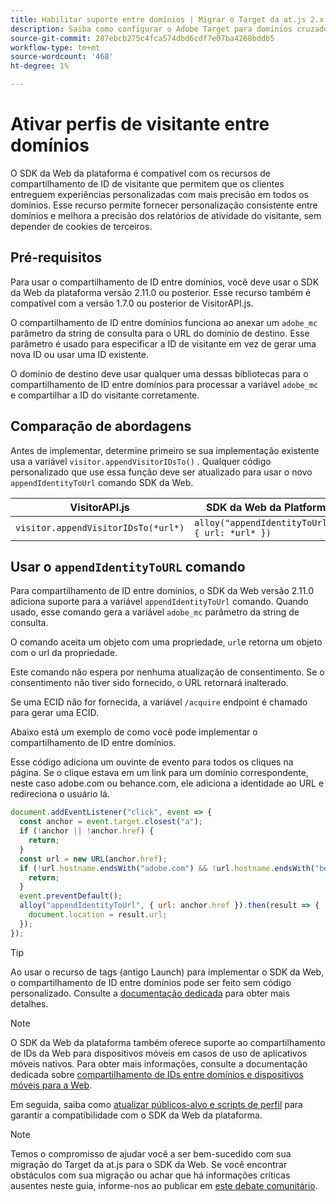 ```yaml
---
title: Habilitar suporte entre domínios | Migrar o Target da at.js 2.x para o SDK da Web
description: Saiba como configurar o Adobe Target para domínios cruzados e aplicativos móveis em cenários de navegador da Web usando o SDK da Web do Experience Platform.
source-git-commit: 287ebcb275c4fca574dbd6cdf7e07ba4268bddb5
workflow-type: tm+mt
source-wordcount: '468'
ht-degree: 1%

---
```


# Ativar perfis de visitante entre domínios

O SDK da Web da plataforma é compatível com os recursos de compartilhamento de ID de visitante que permitem que os clientes entreguem experiências personalizadas com mais precisão em todos os domínios. Esse recurso permite fornecer personalização consistente entre domínios e melhora a precisão dos relatórios de atividade do visitante, sem depender de cookies de terceiros.

## Pré-requisitos

Para usar o compartilhamento de ID entre domínios, você deve usar o SDK da Web da plataforma versão 2.11.0 ou posterior. Esse recurso também é compatível com a versão 1.7.0 ou posterior de VisitorAPI.js.

O compartilhamento de ID entre domínios funciona ao anexar um `adobe_mc` parâmetro da string de consulta para o URL do domínio de destino. Esse parâmetro é usado para especificar a ID de visitante em vez de gerar uma nova ID ou usar uma ID existente.

O domínio de destino deve usar qualquer uma dessas bibliotecas para o compartilhamento de ID entre domínios para processar a variável `adobe_mc` e compartilhar a ID do visitante corretamente.

## Comparação de abordagens

Antes de implementar, determine primeiro se sua implementação existente usa a variável `visitor.appendVisitorIDsTo()` . Qualquer código personalizado que use essa função deve ser atualizado para usar o novo `appendIdentityToUrl` comando SDK da Web.

| VisitorAPI.js | SDK da Web da Platform |
| --- | --- |
| `visitor.appendVisitorIDsTo(*url*)` | `alloy("appendIdentityToUrl", { url: *url* })` |

## Usar o `appendIdentityToURL` comando

Para compartilhamento de ID entre domínios, o SDK da Web versão 2.11.0 adiciona suporte para a variável `appendIdentityToUrl` comando. Quando usado, esse comando gera a variável `adobe_mc` parâmetro da string de consulta.

O comando aceita um objeto com uma propriedade, `url`e retorna um objeto com o url da propriedade.

Este comando não espera por nenhuma atualização de consentimento. Se o consentimento não tiver sido fornecido, o URL retornará inalterado.

Se uma ECID não for fornecida, a variável `/acquire` endpoint é chamado para gerar uma ECID.

Abaixo está um exemplo de como você pode implementar o compartilhamento de ID entre domínios.

Esse código adiciona um ouvinte de evento para todos os cliques na página. Se o clique estava em um link para um domínio correspondente, neste caso adobe.com ou behance.com, ele adiciona a identidade ao URL e redireciona o usuário lá.

```Javascript
document.addEventListener("click", event => {
  const anchor = event.target.closest("a");
  if (!anchor || !anchor.href) {
    return;
  }
  const url = new URL(anchor.href);
  if (!url.hostname.endsWith("adobe.com") && !url.hostname.endsWith("behance.com")) {
    return;
  }
  event.preventDefault();
  alloy("appendIdentityToUrl", { url: anchor.href }).then(result => {
    document.location = result.url;
  });
});
```

>[!TIP]
>
>Ao usar o recurso de tags (antigo Launch) para implementar o SDK da Web, o compartilhamento de ID entre domínios pode ser feito sem código personalizado. Consulte a [documentação dedicada](https://experienceleague.adobe.com/docs/experience-platform/edge/identity/id-sharing.html#tags-extension) para obter mais detalhes.

>[!NOTE]
>
>O SDK da Web da plataforma também oferece suporte ao compartilhamento de IDs da Web para dispositivos móveis em casos de uso de aplicativos móveis nativos. Para obter mais informações, consulte a documentação dedicada sobre [compartilhamento de IDs entre domínios e dispositivos móveis para a Web](https://experienceleague.adobe.com/docs/experience-platform/edge/identity/id-sharing.html).

Em seguida, saiba como [atualizar públicos-alvo e scripts de perfil](update-audiences.md) para garantir a compatibilidade com o SDK da Web da plataforma.

>[!NOTE]
>
>Temos o compromisso de ajudar você a ser bem-sucedido com sua migração do Target da at.js para o SDK da Web. Se você encontrar obstáculos com sua migração ou achar que há informações críticas ausentes neste guia, informe-nos ao publicar em [este debate comunitário](https://experienceleaguecommunities.adobe.com/t5/adobe-experience-platform-data/tutorial-discussion-migrate-target-from-at-js-to-web-sdk/m-p/575587#M463).
